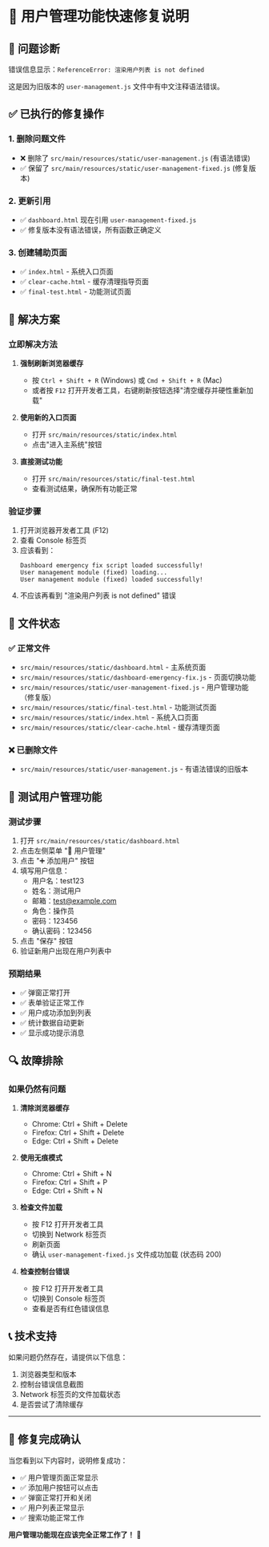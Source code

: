 # 🔧 用户管理功能快速修复说明

## 🚨 问题诊断
错误信息显示：`ReferenceError: 渲染用户列表 is not defined`

这是因为旧版本的 `user-management.js` 文件中有中文注释语法错误。

## ✅ 已执行的修复操作

### 1. 删除问题文件
- ❌ 删除了 `src/main/resources/static/user-management.js` (有语法错误)
- ✅ 保留了 `src/main/resources/static/user-management-fixed.js` (修复版本)

### 2. 更新引用
- ✅ `dashboard.html` 现在引用 `user-management-fixed.js`
- ✅ 修复版本没有语法错误，所有函数正确定义

### 3. 创建辅助页面
- ✅ `index.html` - 系统入口页面
- ✅ `clear-cache.html` - 缓存清理指导页面
- ✅ `final-test.html` - 功能测试页面

## 🎯 解决方案

### 立即解决方法
1. **强制刷新浏览器缓存**
   - 按 `Ctrl + Shift + R` (Windows) 或 `Cmd + Shift + R` (Mac)
   - 或者按 `F12` 打开开发者工具，右键刷新按钮选择"清空缓存并硬性重新加载"

2. **使用新的入口页面**
   - 打开 `src/main/resources/static/index.html`
   - 点击"进入主系统"按钮

3. **直接测试功能**
   - 打开 `src/main/resources/static/final-test.html`
   - 查看测试结果，确保所有功能正常

### 验证步骤
1. 打开浏览器开发者工具 (F12)
2. 查看 Console 标签页
3. 应该看到：
   ```
   Dashboard emergency fix script loaded successfully!
   User management module (fixed) loading...
   User management module (fixed) loaded successfully!
   ```
4. 不应该再看到 "渲染用户列表 is not defined" 错误

## 📁 文件状态

### ✅ 正常文件
- `src/main/resources/static/dashboard.html` - 主系统页面
- `src/main/resources/static/dashboard-emergency-fix.js` - 页面切换功能
- `src/main/resources/static/user-management-fixed.js` - 用户管理功能（修复版）
- `src/main/resources/static/final-test.html` - 功能测试页面
- `src/main/resources/static/index.html` - 系统入口页面
- `src/main/resources/static/clear-cache.html` - 缓存清理页面

### ❌ 已删除文件
- `src/main/resources/static/user-management.js` - 有语法错误的旧版本

## 🧪 测试用户管理功能

### 测试步骤
1. 打开 `src/main/resources/static/dashboard.html`
2. 点击左侧菜单 "👥 用户管理"
3. 点击 "➕ 添加用户" 按钮
4. 填写用户信息：
   - 用户名：test123
   - 姓名：测试用户
   - 邮箱：test@example.com
   - 角色：操作员
   - 密码：123456
   - 确认密码：123456
5. 点击 "保存" 按钮
6. 验证新用户出现在用户列表中

### 预期结果
- ✅ 弹窗正常打开
- ✅ 表单验证正常工作
- ✅ 用户成功添加到列表
- ✅ 统计数据自动更新
- ✅ 显示成功提示消息

## 🔍 故障排除

### 如果仍然有问题
1. **清除浏览器缓存**
   - Chrome: Ctrl + Shift + Delete
   - Firefox: Ctrl + Shift + Delete
   - Edge: Ctrl + Shift + Delete

2. **使用无痕模式**
   - Chrome: Ctrl + Shift + N
   - Firefox: Ctrl + Shift + P
   - Edge: Ctrl + Shift + N

3. **检查文件加载**
   - 按 F12 打开开发者工具
   - 切换到 Network 标签页
   - 刷新页面
   - 确认 `user-management-fixed.js` 文件成功加载 (状态码 200)

4. **检查控制台错误**
   - 按 F12 打开开发者工具
   - 切换到 Console 标签页
   - 查看是否有红色错误信息

## 📞 技术支持

如果问题仍然存在，请提供以下信息：
1. 浏览器类型和版本
2. 控制台错误信息截图
3. Network 标签页的文件加载状态
4. 是否尝试了清除缓存

---

## 🎉 修复完成确认

当您看到以下内容时，说明修复成功：
- ✅ 用户管理页面正常显示
- ✅ 添加用户按钮可以点击
- ✅ 弹窗正常打开和关闭
- ✅ 用户列表正常显示
- ✅ 搜索功能正常工作

**用户管理功能现在应该完全正常工作了！** 🚀